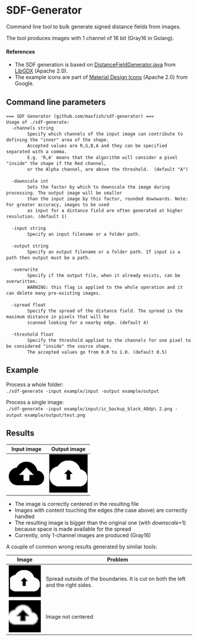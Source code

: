 # SDF-Generator
Command line tool to bulk generate signed distance fields from images.

The tool produces images with 1 channel of 16 bit (Gray16 in Golang).  

#### References
* The SDF generation is based on [DistanceFieldGenerator.java](https://github.com/libgdx/libgdx/blob/master/extensions/gdx-tools/src/com/badlogic/gdx/tools/distancefield/DistanceFieldGenerator.java) from [LibGDX](https://github.com/libgdx/libgdx) (Apache 2.0).
* The example icons are part of [Material Design Icons](https://github.com/google/material-design-icons) (Apache 2.0) from Google.

## Command line parameters
```
=== SDF Generator (github.com/maxfish/sdf-generator) ===
Usage of ./sdf-generate:
  -channels string
    	Specify which channels of the input image can contribute to defining the "inner" area of the shape.
    	Accepted values are R,G,B,A and they can be specified separated with a comma.
        E.g. 'R,A' means that the algorithm will consider a pixel "inside" the shape if the Red channel,
        or the Alpha channel, are above the threshold.  (default "A")

  -downscale int
    	Sets the factor by which to downscale the image during processing. The output image will be smaller
        than the input image by this factor, rounded downwards. Note: For greater accuracy, images to be used
        as input for a distance field are often generated at higher resolution. (default 1)

  -input string
    	Specify an input filename or a folder path.

  -output string
    	Specify an output filename or a folder path. If input is a path then output must be a path.

  -overwrite
    	Specify if the output file, when it already exists, can be overwritten.
    	WARNING: this flag is applied to the whole operation and it can delete many pre-existing images.

  -spread float
    	Specify the spread of the distance field. The spread is the maximum distance in pixels that will be
        scanned looking for a nearby edge. (default 4)

  -threshold float
    	Specify the threshold applied to the channels for one pixel to be considered "inside" the source shape.
    	The accepted values go from 0.0 to 1.0. (default 0.5)
```

## Example

Process a whole folder:<br>
`./sdf-generate -input example/input -output example/output`

Process a single image:<br>
`./sdf-generate -input example/input/ic_backup_black_48dp\ 2.png -output example/output/test.png`

## Results
|  Input image |  Output image | 
|---|---|
| ![](images/backup_original.png?raw=true)  |  ![](images/backup_ok.png?raw=true) |

* The image is correctly centered in the resulting file
* Images with content touching the edges (the case above) are correctly handled
* The resulting image is bigger than the original one (with *downscale*=1) because space is made available for the spread
* Currently, only 1-channel images are produced (Gray16) 

A couple of common wrong results generated by similar tools:

|Image|Problem|
|--|--|
| ![](images/backup_error_1.png?raw=true) | Spread outside of the boundaries. It is cut on both the left and the right sides. |
| ![](images/backup_error_2.png?raw=true) | Image not centered |

